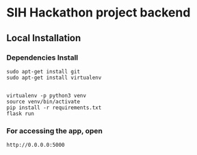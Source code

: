 # SIH Hackathon project backend


## Local Installation

### Dependencies Install
```
sudo apt-get install git
sudo apt-get install virtualenv
```

```

virtualenv -p python3 venv
source venv/bin/activate
pip install -r requirements.txt
flask run

```


### For accessing the app, open
```
http://0.0.0.0:5000
```

